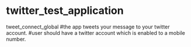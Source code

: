# twitter_test_application
tweet_connect_global
#the app tweets your message to your twitter account.
#user should have a twitter account which is enabled to a mobile number.

